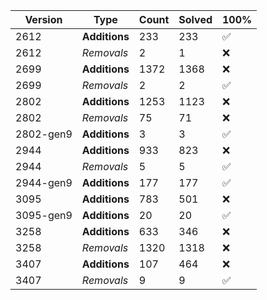 | Version | Type | Count | Solved | 100% |
| ------- | ---- | ----- | ------ | ---- |
| 2612 | **Additions** | 233 | 233 | ✅ |
| 2612 | *Removals* | 2 | 1 | ❌ |
| 2699 | **Additions** | 1372 | 1368 | ❌ |
| 2699 | *Removals* | 2 | 2 | ✅ |
| 2802 | **Additions** | 1253 | 1123 | ❌ |
| 2802 | *Removals* | 75 | 71 | ❌ |
| 2802-gen9 | **Additions** | 3 | 3 | ✅ |
| 2944 | **Additions** | 933 | 823 | ❌ |
| 2944 | *Removals* | 5 | 5 | ✅ |
| 2944-gen9 | **Additions** | 177 | 177 | ✅ |
| 3095 | **Additions** | 783 | 501 | ❌ |
| 3095-gen9 | **Additions** | 20 | 20 | ✅ |
| 3258 | **Additions** | 633 | 346 | ❌ |
| 3258 | *Removals* | 1320 | 1318 | ❌ |
| 3407 | **Additions** | 107 | 464 | ❌ |
| 3407 | *Removals* | 9 | 9 | ✅ |